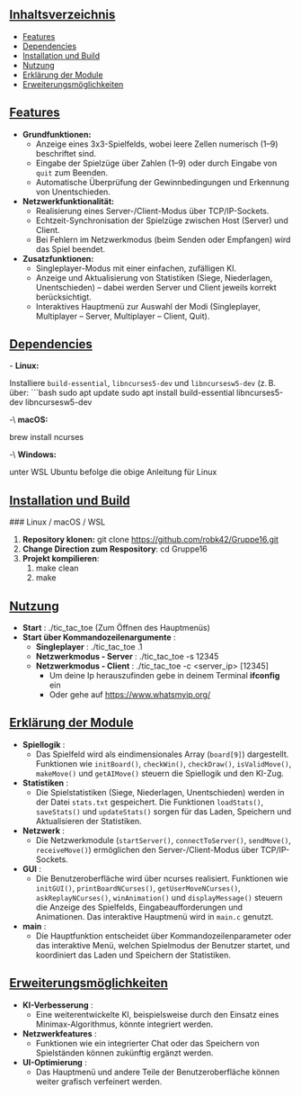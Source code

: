 ## [Inhaltsverzeichnis](#inhaltsverzeichnis)

- [Features](#features)
- [Dependencies](#dependencies)
- [Installation und Build](#installation-und-build)
- [Nutzung](#nutzung)
- [Erklärung der Module](#erklärung-der-module)
- [Erweiterungsmöglichkeiten](#erweiterungsmöglichkeiten)

## [Features](#features)

- **Grundfunktionen:**
  - Anzeige eines 3x3-Spielfelds, wobei leere Zellen numerisch (1–9) beschriftet sind.
  - Eingabe der Spielzüge über Zahlen (1–9) oder durch Eingabe von `quit` zum Beenden.
  - Automatische Überprüfung der Gewinnbedingungen und Erkennung von Unentschieden.
- **Netzwerkfunktionalität:**
  - Realisierung eines Server-/Client-Modus über TCP/IP-Sockets.
  - Echtzeit-Synchronisation der Spielzüge zwischen Host (Server) und Client.
  - Bei Fehlern im Netzwerkmodus (beim Senden oder Empfangen) wird das Spiel beendet.
- **Zusatzfunktionen:**
  - Singleplayer-Modus mit einer einfachen, zufälligen KI.
  - Anzeige und Aktualisierung von Statistiken (Siege, Niederlagen, Unentschieden) – dabei werden Server und Client jeweils korrekt berücksichtigt.
  - Interaktives Hauptmenü zur Auswahl der Modi (Singleplayer, Multiplayer – Server, Multiplayer – Client, Quit).

## [Dependencies](#dependencies)

\- **Linux:**    

Installiere `build-essential`, `libncurses5-dev` und `libncursesw5-dev` (z. B. über:  ```bash  sudo apt update  sudo apt install build-essential libncurses5-dev libncursesw5-dev

-\ **macOS:** 

brew install ncurses 

-\ **Windows:** 

unter WSL Ubuntu befolge die obige Anleitung für Linux



## [Installation und Build](#installation-und-build)

\### Linux / macOS / WSL 

1. **Repository klonen:** git clone https://github.com/robk42/Gruppe16.git   
2. **Change Direction zum Respository**: cd Gruppe16
3. **Projekt kompilieren**: 
   1. make clean
   2. make



## [Nutzung](#nutzung)

- **Start** : ./tic_tac_toe (Zum Öffnen des Hauptmenüs)
- **Start über Kommandozeilenargumente** : 
  - **Singleplayer** : ./tic_tac_toe .1
  - **Netzwerkmodus - Server** : ./tic_tac_toe -s 12345
  - **Netzwerkmodus - Client** : ./tic_tac_toe -c <server_ip> [12345]
    - Um deine Ip herauszufinden gebe in deinem Terminal **ifconfig** ein
    - Oder gehe auf https://www.whatsmyip.org/



## [Erklärung der Module](#erklärung-der-module)

- **Spiellogik** :
  - Das Spielfeld wird als eindimensionales Array (`board[9]`) dargestellt. Funktionen wie `initBoard()`, `checkWin()`, `checkDraw()`, `isValidMove()`, `makeMove()` und `getAIMove()` steuern die Spiellogik und den KI-Zug.
- **Statistiken** : 
  - Die Spielstatistiken (Siege, Niederlagen, Unentschieden) werden in der Datei `stats.txt` gespeichert. Die Funktionen `loadStats()`, `saveStats()` und `updateStats()` sorgen für das Laden, Speichern und Aktualisieren der Statistiken.
- **Netzwerk** :
  - Die Netzwerkmodule (`startServer()`, `connectToServer()`, `sendMove()`, `receiveMove()`) ermöglichen den Server-/Client-Modus über TCP/IP-Sockets.
- **GUI** :
  - Die Benutzeroberfläche wird über ncurses realisiert. Funktionen wie `initGUI()`, `printBoardNCurses()`, `getUserMoveNCurses()`, `askReplayNCurses()`, `winAnimation()` und `displayMessage()` steuern die Anzeige des Spielfelds, Eingabeaufforderungen und Animationen. Das interaktive Hauptmenü wird in `main.c` genutzt.
- **main** :
  - Die Hauptfunktion entscheidet über Kommandozeilenparameter oder das interaktive Menü, welchen Spielmodus der Benutzer startet, und koordiniert das Laden und Speichern der Statistiken.



## [Erweiterungsmöglichkeiten](#erweiterungsmöglichkeiten)

- **KI-Verbesserung** :
  - Eine weiterentwickelte KI, beispielsweise durch den Einsatz eines Minimax-Algorithmus, könnte integriert werden.
- **Netzwerkfeatures** :
  - Funktionen wie ein integrierter Chat oder das Speichern von Spielständen können zukünftig ergänzt werden.
- **UI-Optimierung** :
  - Das Hauptmenü und andere Teile der Benutzeroberfläche können weiter grafisch verfeinert werden.









